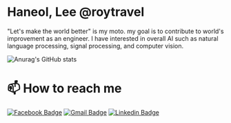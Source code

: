 # Haneol, Lee @roytravel
"Let's make the world better" is my moto. my goal is to contribute to world's improvement as an engineer. I have interested in overall AI such as natural language processing, signal processing, and computer vision.

![Anurag's GitHub stats](https://github-readme-stats.vercel.app/api?username=roytravel&show_icons=true&theme=default)

# 📫 How to reach me
[![Facebook Badge](https://img.shields.io/badge/facebook-1877f2?style=flat-square&logo=facebook&logoColor=white&link=https://www.facebook.com/roytravel97)](https://www.facebook.com/roytravel97)
[![Gmail Badge](https://img.shields.io/badge/Gmail-d14836?style=flat-square&logo=Gmail&logoColor=white&link=mailto:roytravel97@gmail.com)](mailto:roytravel97@gmail.com)
[![Linkedin Badge](https://img.shields.io/badge/HaneolLee-blue?style=flat-square&logo=Linkedin&logoColor=white&link=https://www.linkedin.com/in/haneol-lee-6a764319b/)](https://www.linkedin.com/in/haneol-lee-6a764319b/)

<!--
**roytravel/roytravel** is a ✨ _special_ ✨ repository because its `README.md` (this file) appears on your GitHub profile.
[![Hits](https://hits.seeyoufarm.com/api/count/incr/badge.svg?url=https%3A%2F%2Fgithub.com%2Fgjbae1212%2Fhit-counter)](https://hits.seeyoufarm.com)                 

Here are some ideas to get you started:
- 👯 I’m looking to collaborate on ...
- 🤔 I’m looking for help with ...
- 💬 Ask me about ...
- 😄 Pronouns: ...
- ⚡ Fun fact: ...
-->
